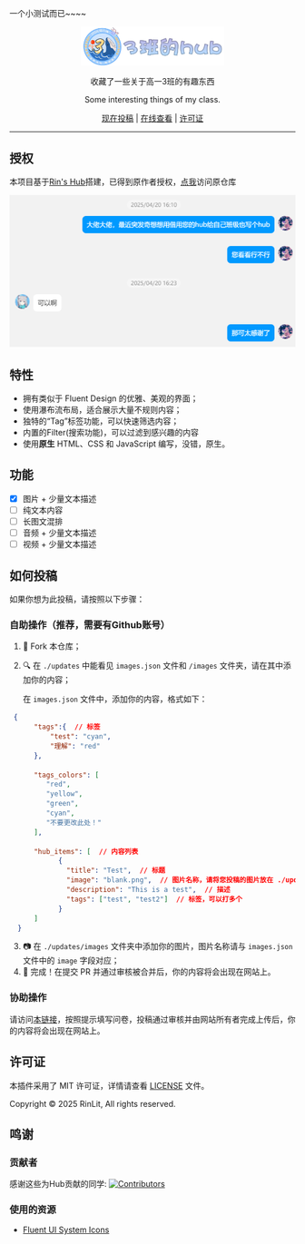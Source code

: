 一个小测试而已~~~~
<div align="center">
<img src="assets/images/logo.png" alt="图标" width="50%">
<h1Class Hub</h1>
<p>收藏了一些关于高一3班的有趣东西</p>
<p>Some interesting things of my class. </p>

[现在投稿](#如何投稿) | [在线查看](https://mliucc.github.io/Class-Hub/) | [许可证](#许可证)

</div>

<hr>

## 授权
本项目基于[Rin's Hub](https://hub.rinlit.cn)搭建，已得到原作者授权，[点我](https://github.com/RinLit-233-shiroko/Rin-sHub)访问原仓库

![](.//assets//images//authorization.png)

## 特性
- 拥有类似于 Fluent Design 的优雅、美观的界面；
- 使用瀑布流布局，适合展示大量不规则内容；
- 独特的“Tag”标签功能，可以快速筛选内容；
- 内置的Filter(搜索功能)，可以过滤到感兴趣的内容
- 使用**原生** HTML、CSS 和 JavaScript 编写，没错，原生。

## 功能
- [x] 图片 + 少量文本描述
- [ ] 纯文本内容
- [ ] 长图文混排
- [ ] 音频 + 少量文本描述
- [ ] 视频 + 少量文本描述

## 如何投稿
如果你想为此投稿，请按照以下步骤：

### 自助操作（推荐，需要有Github账号）
1. 🍴 Fork 本仓库；
2. 🔍 在 `./updates` 中能看见 `images.json` 文件和 `/images` 文件夹，请在其中添加你的内容；
    
    在 `images.json` 文件中，添加你的内容，格式如下：
    
  ```json
   {
        "tags":{  // 标签
            "test": "cyan",
            "理解": "red"
        },
        
        "tags_colors": [
           "red",
           "yellow",
           "green",
           "cyan",
           "不要更改此处！"
        ],
        
        "hub_items": [  // 内容列表
              {
                "title": "Test",  // 标题
                "image": "blank.png",  // 图片名称，请将您投稿的图片放在 ./updates/images 文件夹中
                "description": "This is a test",  // 描述
                "tags": ["test", "test2"]  // 标签，可以打多个
              }
        ]
    }
  ```
3. 📷 在 `./updates/images` 文件夹中添加你的图片，图片名称请与 `images.json` 文件中的 `image` 字段对应；
4. 🎉 完成！在提交 PR 并通过审核被合并后，你的内容将会出现在网站上。

### 协助操作
请访问[本链接](https://forms.cloud.microsoft/r/5XKMmVXt4R)，按照提示填写问卷，投稿通过审核并由网站所有者完成上传后，你的内容将会出现在网站上。

## 许可证
本插件采用了 MIT 许可证，详情请查看 [LICENSE](LICENSE) 文件。

Copyright © 2025 RinLit, All rights reserved.

## 鸣谢

### 贡献者
感谢这些为Hub贡献的同学:
[![Contributors](http://contrib.nn.ci/api?repo=mliucc/Class-Hub)](https://github.com/mliucc/Class-Hub/graphs/contributors)

### 使用的资源

- [Fluent UI System Icons](https://github.com/microsoft/fluentui-system-icons)
